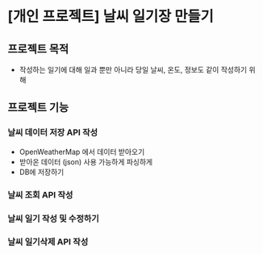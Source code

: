 # [개인 프로젝트] 날씨 일기장 만들기
## 프로젝트 목적
- 작성하는 일기에 대해 일과 뿐만 아니라 당일 날씨, 온도, 정보도 같이 작성하기 위해

## 프로젝트 기능

### 날씨 데이터 저장 API 작성
- OpenWeatherMap 에서 데이터 받아오기
- 받아온 데이터 (json) 사용 가능하게 파싱하게
- DB에 저장하기

### 날씨 조회 API 작성

### 날씨 일기 작성 및 수정하기

### 날씨 일기삭제 API 작성
